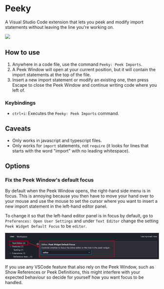 # Peeky

A Visual Studio Code extension that lets you peek and modify import statements without leaving the line you're working on.

![](./docs/images/howItWorks.gif)

## How to use

1. Anywhere in a code file, use the command `Peeky: Peek Imports`.
2. A Peek Window will open at your current position, but it will contain the import statements at the top of the file.
3. Insert a new import statement or modify an existing one, then press Escape to close the Peek Window and continue writing code where you left of.

### Keybindings

- `ctrl+i`: Executes the `Peeky: Peek Imports` command.

## Caveats

- Only works in javascript and typescript files.
- Only works for `import` statements, not `require` (it looks for lines that starts with the word "import" with no leading whitespace).

## Options

### Fix the Peek Window's default focus

By default when the Peek Window opens, the right-hand side menu is in focus. This is annoying because you then have to move your hand over to your mouse and use the mouse to set the cursor where you want to insert a new import statement in the left-hand editor panel.

To change it so that the left-hand editor panel is in focus by default, go to `Preferences: Open User Settings` and under `Text Editor` change the setting `Peek Widget Default Focus` to be `editor`.

![](./docs/images/howToChangePeekWindowFocus.png)

If you use any VSCode feature that also rely on the Peek Window, such as Show References or Peek Definitions, this might interfere with your expected behaviour so decide for yourself how you want focus to be handled.
